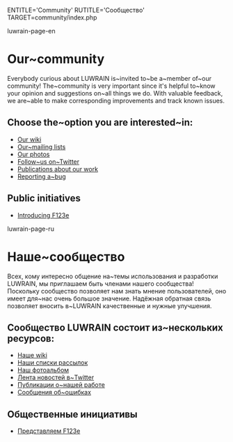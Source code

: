 
ENTITLE='Community'
RUTITLE='Сообщество'
TARGET=community/index.php

luwrain-page-en

# Our~community

Everybody curious about LUWRAIN is~invited to~be a~member of~our community!
The~community is very important since it's helpful to~know  your opinion and suggestions on~all things we do.
With valuable feedback, we are~able to make  corresponding improvements and track known issues.

## Choose the~option you are interested~in:

* [Our wiki](http://wiki.luwrain.org)
* [Our~mailing lists](local:mailing-lists)
* [Our photos](local:album/)
* [Follow~us on~Twitter](http://twitter.com/luwrain)
* [Publications about our work](local:publications)
* [Reporting a~bug](local:bugs)

## Public initiatives

* [Introducing F123e](local:f123e.php)

luwrain-page-ru

# Наше~сообщество

Всех, кому интересно общение на~темы использования и разработки LUWRAIN, 
мы приглашаем быть членами нашего сообщества!
Поскольку сообщество позволяет нам знать мнение пользователей,
оно имеет для~нас очень большое значение.
Надёжная обратная связь позволяет вносить в~LUWRAIN качественные и нужные улучшения.

## Сообщество LUWRAIN состоит из~нескольких ресурсов:

* [Наше wiki](http://wiki.luwrain.org)
* [Наши списки рассылок](local:mailing-lists)
* [Наш фотоальбом](local:album/)
* [Лента новостей  в~Twitter](http://twitter.com/luwrain)
* [Публикации о~нашей работе](local:publications/)
* [Сообщения об~ошибках](local:bugs)

## Общественные инициативы

* [Представляем F123e](local:f123e.php)

